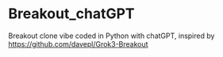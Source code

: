# Breakout_chatGPT
Breakout clone vibe coded in Python with chatGPT, inspired by https://github.com/davepl/Grok3-Breakout
